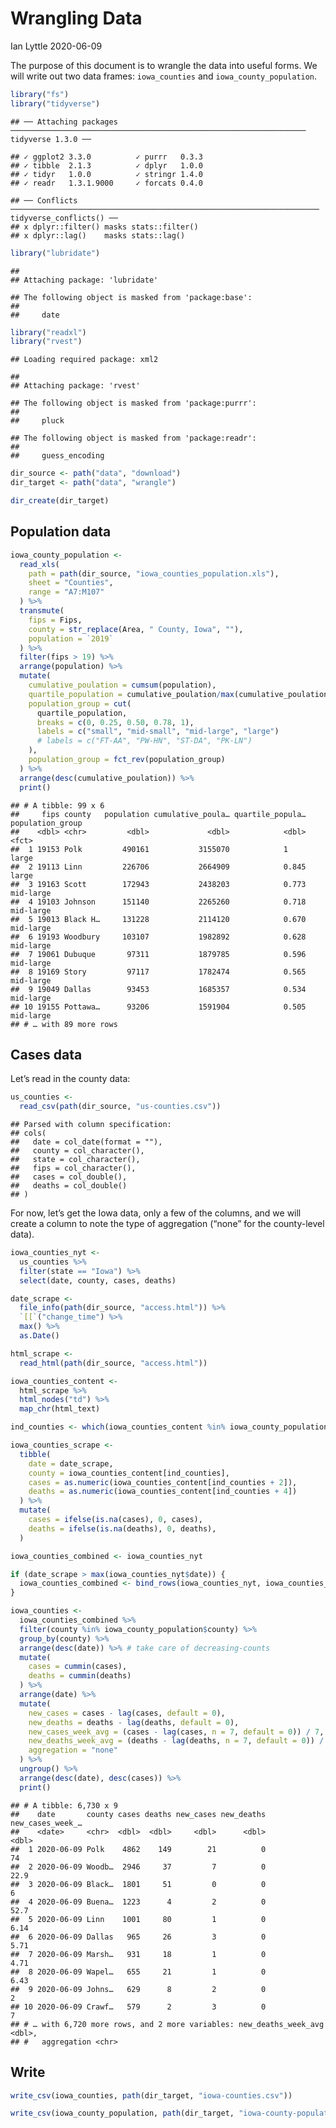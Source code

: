 Wrangling Data
================
Ian Lyttle
2020-06-09

The purpose of this document is to wrangle the data into useful forms.
We will write out two data frames: `iowa_counties` and
`iowa_county_population`.

``` r
library("fs")
library("tidyverse")
```

    ## ── Attaching packages ────────────────────────────────────────────────────────────────── tidyverse 1.3.0 ──

    ## ✓ ggplot2 3.3.0          ✓ purrr   0.3.3     
    ## ✓ tibble  2.1.3          ✓ dplyr   1.0.0     
    ## ✓ tidyr   1.0.0          ✓ stringr 1.4.0     
    ## ✓ readr   1.3.1.9000     ✓ forcats 0.4.0

    ## ── Conflicts ───────────────────────────────────────────────────────────────────── tidyverse_conflicts() ──
    ## x dplyr::filter() masks stats::filter()
    ## x dplyr::lag()    masks stats::lag()

``` r
library("lubridate")
```

    ## 
    ## Attaching package: 'lubridate'

    ## The following object is masked from 'package:base':
    ## 
    ##     date

``` r
library("readxl")
library("rvest")
```

    ## Loading required package: xml2

    ## 
    ## Attaching package: 'rvest'

    ## The following object is masked from 'package:purrr':
    ## 
    ##     pluck

    ## The following object is masked from 'package:readr':
    ## 
    ##     guess_encoding

``` r
dir_source <- path("data", "download")
dir_target <- path("data", "wrangle")

dir_create(dir_target)
```

## Population data

``` r
iowa_county_population <-
  read_xls(
    path = path(dir_source, "iowa_counties_population.xls"), 
    sheet = "Counties", 
    range = "A7:M107"
  ) %>%
  transmute(
    fips = Fips,
    county = str_replace(Area, " County, Iowa", ""),
    population = `2019`
  ) %>%
  filter(fips > 19) %>%
  arrange(population) %>%
  mutate(
    cumulative_poulation = cumsum(population),
    quartile_population = cumulative_poulation/max(cumulative_poulation),
    population_group = cut(
      quartile_population, 
      breaks = c(0, 0.25, 0.50, 0.78, 1),
      labels = c("small", "mid-small", "mid-large", "large")
      # labels = c("FT-AA", "PW-HN", "ST-DA", "PK-LN")
    ),
    population_group = fct_rev(population_group)
  ) %>%
  arrange(desc(cumulative_poulation)) %>%
  print()
```

    ## # A tibble: 99 x 6
    ##     fips county   population cumulative_poula… quartile_popula… population_group
    ##    <dbl> <chr>         <dbl>             <dbl>            <dbl> <fct>           
    ##  1 19153 Polk         490161           3155070            1     large           
    ##  2 19113 Linn         226706           2664909            0.845 large           
    ##  3 19163 Scott        172943           2438203            0.773 mid-large       
    ##  4 19103 Johnson      151140           2265260            0.718 mid-large       
    ##  5 19013 Black H…     131228           2114120            0.670 mid-large       
    ##  6 19193 Woodbury     103107           1982892            0.628 mid-large       
    ##  7 19061 Dubuque       97311           1879785            0.596 mid-large       
    ##  8 19169 Story         97117           1782474            0.565 mid-large       
    ##  9 19049 Dallas        93453           1685357            0.534 mid-large       
    ## 10 19155 Pottawa…      93206           1591904            0.505 mid-large       
    ## # … with 89 more rows

## Cases data

Let’s read in the county data:

``` r
us_counties <- 
  read_csv(path(dir_source, "us-counties.csv"))
```

    ## Parsed with column specification:
    ## cols(
    ##   date = col_date(format = ""),
    ##   county = col_character(),
    ##   state = col_character(),
    ##   fips = col_character(),
    ##   cases = col_double(),
    ##   deaths = col_double()
    ## )

For now, let’s get the Iowa data, only a few of the columns, and we will
create a column to note the type of aggregation (“none” for the
county-level data).

``` r
iowa_counties_nyt <-
  us_counties %>%
  filter(state == "Iowa") %>%
  select(date, county, cases, deaths) 
```

``` r
date_scrape <- 
  file_info(path(dir_source, "access.html")) %>%
  `[[`("change_time") %>% 
  max() %>%
  as.Date()

html_scrape <- 
  read_html(path(dir_source, "access.html")) 

iowa_counties_content <-
  html_scrape %>%
  html_nodes("td") %>%
  map_chr(html_text)

ind_counties <- which(iowa_counties_content %in% iowa_county_population$county)

iowa_counties_scrape <- 
  tibble(
    date = date_scrape,
    county = iowa_counties_content[ind_counties],
    cases = as.numeric(iowa_counties_content[ind_counties + 2]),
    deaths = as.numeric(iowa_counties_content[ind_counties + 4])
  ) %>%
  mutate(
    cases = ifelse(is.na(cases), 0, cases),
    deaths = ifelse(is.na(deaths), 0, deaths),
  )
```

``` r
iowa_counties_combined <- iowa_counties_nyt

if (date_scrape > max(iowa_counties_nyt$date)) {
  iowa_counties_combined <- bind_rows(iowa_counties_nyt, iowa_counties_scrape)
}
```

``` r
iowa_counties <- 
  iowa_counties_combined %>%
  filter(county %in% iowa_county_population$county) %>%
  group_by(county) %>%
  arrange(desc(date)) %>% # take care of decreasing-counts
  mutate(
    cases = cummin(cases),   
    deaths = cummin(deaths) 
  ) %>%
  arrange(date) %>%
  mutate(
    new_cases = cases - lag(cases, default = 0),
    new_deaths = deaths - lag(deaths, default = 0),
    new_cases_week_avg = (cases - lag(cases, n = 7, default = 0)) / 7,
    new_deaths_week_avg = (deaths - lag(deaths, n = 7, default = 0)) / 7,
    aggregation = "none"
  ) %>%
  ungroup() %>%
  arrange(desc(date), desc(cases)) %>%
  print()
```

    ## # A tibble: 6,730 x 9
    ##    date       county cases deaths new_cases new_deaths new_cases_week_…
    ##    <date>     <chr>  <dbl>  <dbl>     <dbl>      <dbl>            <dbl>
    ##  1 2020-06-09 Polk    4862    149        21          0            74   
    ##  2 2020-06-09 Woodb…  2946     37         7          0            22.9 
    ##  3 2020-06-09 Black…  1801     51         0          0             6   
    ##  4 2020-06-09 Buena…  1223      4         2          0            52.7 
    ##  5 2020-06-09 Linn    1001     80         1          0             6.14
    ##  6 2020-06-09 Dallas   965     26         3          0             5.71
    ##  7 2020-06-09 Marsh…   931     18         1          0             4.71
    ##  8 2020-06-09 Wapel…   655     21         1          0             6.43
    ##  9 2020-06-09 Johns…   629      8         2          0             2   
    ## 10 2020-06-09 Crawf…   579      2         3          0             7   
    ## # … with 6,720 more rows, and 2 more variables: new_deaths_week_avg <dbl>,
    ## #   aggregation <chr>

## Write

``` r
write_csv(iowa_counties, path(dir_target, "iowa-counties.csv"))
```

``` r
write_csv(iowa_county_population, path(dir_target, "iowa-county-population.csv"))
```
